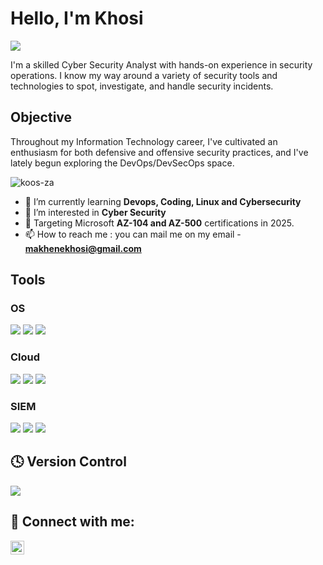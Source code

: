 # Hello, I'm Khosi
<a href="https://www.linkedin.com/in/khosi-m/"><img src="https://img.shields.io/badge/-LinkedIn-0072b1?&style=for-the-badge&logo=linkedin&logoColor=white" /></a>

I'm a skilled Cyber Security Analyst with hands-on experience in security operations. I know my way around a variety of security tools and technologies to spot, investigate, and handle security incidents. 

## Objective

Throughout my Information Technology career, I've cultivated an enthusiasm for both defensive and offensive security practices, and I've lately begun exploring the DevOps/DevSecOps space.

<p align="left"> <img src="https://komarev.com/ghpvc/?username=koos-za&label=Profile%20views&color=0e75b6&style=flat" alt="koos-za" /> </p>

- 🌱 I’m currently learning **Devops, Coding, Linux and Cybersecurity**
- 👀 I’m interested in **Cyber Security**
- 🎯 Targeting Microsoft **AZ-104 and AZ-500** certifications in 2025.
- 📫 How to reach me : you can mail me on my email -  **makhenekhosi@gmail.com**


## Tools

### OS
<div>
    <img src="https://img.shields.io/badge/Linux-FCC624?style=for-the-badge&logo=linux&logoColor=black" />
    <img src="https://img.shields.io/badge/Windows_11-0078d4?style=for-the-badge&logo=windows-11&logoColor=white" />
    <img src="https://img.shields.io/badge/mac%20os-000000?style=for-the-badge&logo=apple&logoColor=white" />


</div>

### Cloud
<div>
    <img src="https://img.shields.io/badge/-Microsoft_Azure_Portal-0078D4?&style=for-the-badge&logo=Microsoft&logoColor=white" />
    <img src="https://img.shields.io/badge/Amazon_AWS-FF9900?style=for-the-badge&logo=amazonaws&logoColor=white" />
    <img src="https://img.shields.io/badge/Google_Cloud-4285F4?style=for-the-badge&logo=google-cloud&logoColor=white" />

</div>

### SIEM
<div>
    <img src="https://img.shields.io/badge/-Microsoft_Sentinel-0078D4?&style=for-the-badge&logo=Microsoft&logoColor=white" />
    <img src="https://img.shields.io/badge/-IBM_QRADAR-0078D4?&style=for-the-badge&logo=Microsoft&logoColor=white" />
    <img src="https://img.shields.io/badge/-HP_ArcSight-0078D4?&style=for-the-badge&logo=Microsoft&logoColor=white" />
    
</div>

## 🕓 Version Control
<div>
  <img src="https://img.shields.io/badge/GitHub-100000?style=for-the-badge&logo=github&logoColor=white" />

    
</div>

<h2> 🤳 Connect with me:</h2>

[<img align="left" alt="Koos | LinkedIn" width="22px" src="https://cdn.jsdelivr.net/npm/simple-icons@v3/icons/linkedin.svg" />][linkedin]

[linkedin]: https://linkedin.com/in/khosi-m/

